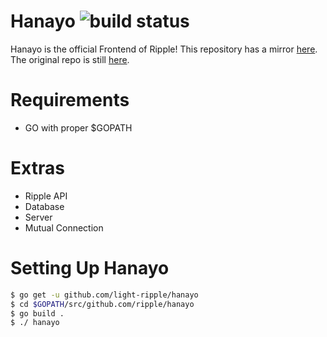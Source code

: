 # Hanayo ![build status](https://ci.zxq.co/api/badges/ripple/hanayo/status.svg)
Hanayo is the official Frontend of Ripple! 
This repository has a mirror [here](https://github.com/osuripple/hanayo). The original repo is still [here](https://zxq.co/ripple/hanayo).

# Requirements
* GO with proper $GOPATH

# Extras 
* Ripple API
* Database
* Server
* Mutual Connection

# Setting Up Hanayo
```bash
$ go get -u github.com/light-ripple/hanayo
$ cd $GOPATH/src/github.com/ripple/hanayo
$ go build .
$ ./ hanayo


